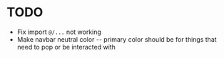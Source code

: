 # TODO

- Fix import `@/...` not working
- Make navbar neutral color -- primary color should be for things that need to pop or be interacted with
